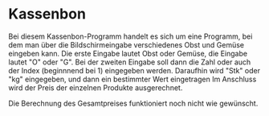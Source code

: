 # Kassenbon
Bei diesem Kassenbon-Programm handelt es sich um eine Programm, bei dem man über die Bildschirmeingabe verschiedenes Obst und Gemüse eingeben kann. 
Die erste Eingabe lautet Obst oder Gemüse, die Eingabe lautet "O" oder "G". 
Bei der zweiten Eingabe soll dann die Zahl oder auch der Index (beginnnend bei 1) eingegeben werden. 
Daraufhin wird "Stk" oder "kg" eingegeben, und dann ein bestimmter Wert eingetragen 
Im Anschluss wird der Preis der einzelnen Produkte ausgerechnet.

Die Berechnung des Gesamtpreises funktioniert noch nicht wie gewünscht.
